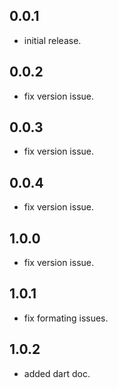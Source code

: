 ## 0.0.1

- initial release.

## 0.0.2

- fix version issue.

## 0.0.3

- fix version issue.

## 0.0.4

- fix version issue.

## 1.0.0

- fix version issue.

## 1.0.1

- fix formating issues.

## 1.0.2

- added dart doc.
